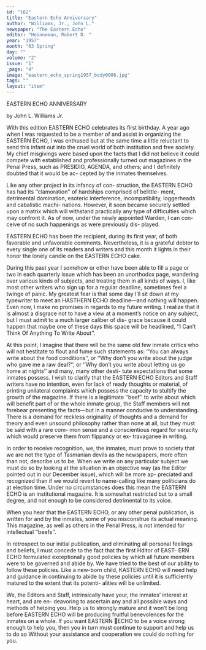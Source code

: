 ```yaml
---
id: "162"
title: "Eastern Echo Anniversary"
author: "Williams, Jr., John L."
newspaper: "The Eastern Echo"
editor: "Heinneman, Robert D. "
year: "1957"
month: "03 Spring"
day: ""
volume: "2"
issue: "1"
_page: "4"
image: "eastern_echo_spring1957_body0006.jpg"
tags: ""
layout: "item"
---
```

EASTERN ECHO
ANNIVERSARY

by John L. Williams Jr.

With this edition EASTERN ECHO celebrates
its first birthday. A year ago when I was requested
to be a member of and assist in organizing the
EASTERN ECHO, I was enthused but at the same
time a little reluctant to send this infant out into
the cruel world of both institution and free society.
My chief misgivings were based upon the facts that
I did not believe it could compete with established
and professionally turned out magazines in the
Penal Press, such as PRESIDIO, AGENDA, and
others; and I definitely doubted that it would be ac-
cepted by the inmates themselves.

Like any other project in its infancy of con-
struction, the EASTERN ECHO has had its
‘‘clamoration’’ of hardships comprised of belittle-
ment, detrimental domination, esoteric interference,
incompatibility, loggerheads and cabalistic machi-
nations. However, it soon became securely settled
upon a matrix which will withstand practically any
type of difficulties which may confront it. As of
now, under the newly appointed Warden, I can con-
ceive of no such happenings as were previously dis-
played.

EASTERN ECHO has been the recipient, during
its first year, of both favorable and unfavorable
comments. Nevertheless, it is a grateful debtor
to every single one of its readers and writers and
this month it lights in their honor the lonely candle
on the EASTERN ECHO cake.

During this past year I somehow or other have
been able to fill a page or two in each quarterly issue
which has been an unorthodox page, wandering
over various kinds of subjects, and treating them in
all kinds of ways. I, like most other writers who
sign up for a regular deadline, sometimes feel a
twinge of panic. My greatest fear is that some day
I’ll sit down at my typewriter to meet an HASTHERN
ECHO deadline—and nothing will happen. Even
now, I make no promises in regards to my future
writing. I realize that it is almost a disgrace not
to have a view at a moment’s notice on any subject,
but I must admit to a much larger caliber of dis-
grace because it could happen that maybe one of
these days this space will be headlined, ‘‘I Can’t
Think Of Anything To Write About’’.

At this point, I imagine that there will be the
same old few inmate critics who will not hestitate
to flout and fume such statements as: ‘‘You can
always write about the food conditions’’, or ‘‘Why
don’t you write about the judge who gave me a
raw deal?’’, or ‘‘Why don’t you write about letting
us go home at nights’’ and many, many other desti-
tute expectations that some inmates possess. I wish
to clarify that the EASTERN ECHO Editors and
Staff writers have no intention, even for lack of
ready thoughts or material, of printing unilateral
complaints which possess the capacity to stultify
the growth of the magazine. If there is a legitimate
‘‘beef’’ to write about which will benefit part of or
the whole inmate group, the Staff members will not
forebear presenting the facts—but in a manner
conducive to understanding. There is a demand
for reckless originality of thoughts and a demand
for theory and even unsound philosophy rather than
none at all, but they must be said with a rare com-
mon sense and a conscientious regard for veracity
which would preserve them from flippancy or ex-
travaganee in writing.

In order to receive recognition, we, the inmates,
must prove to society that we are not the type of
Tasmanian devils as the newspapers, more often
than not, describe us to be. When we write on any
particular subject we must do so by looking at the
situation in an objective way (as the Editor pointed
out in our December issue), which will be more ap-
preciated and recognized than if we would revert to
name-calling like many politicians do at election
time. Under no circumstances does this mean the
EASTERN ECHO is an institutional magazine. It
is somewhat restricted but to a small degree, and
not enough to be considered detrimental to its voice.

When you hear that the EASTERN ECHO, or
any other penal publication, is written for and by
the inmates, some of you misconstrue its actual
meaning. This magazine, as well as others in the
Penal Press, is not intended for intellectual ‘‘beefs’’.

In retrospect to our initial publication, and
eliminating all personal feelings and beliefs, I must
concede to the fact that the first Hditor of EAST-
ERN ECHO formulated exceptionally good policies
by which all future members were to be governed
and abide by. We have tried to the best of our
ability to follow these policies. Like a new-born
child, KASTERN ECHO will need help and guidance
in continuing to abide by these policies until it is
sufficiently matured to the extent that its potenti-
alities will be unlimited.

We, the Editors and Staff, intrinsically have
your, the inmates’ interest at heart, and are en-
deavoring to ascertain any and all possible ways
and methods of helping you. Help us to strongly
mature and it won’t be long before EASTERN
ECHO will be producing fruitful benevolences for
the inmates on a whole. If you want EASTERN
ECHO to be a voice strong enough to help you, then 
you in turn must continue to support and help us
to do so Without your assistance and cooperation
we could do nothing for you.

